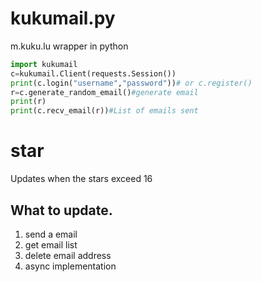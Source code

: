 # kukumail.py
m.kuku.lu wrapper in python
```py
import kukumail
c=kukumail.Client(requests.Session())
print(c.login("username","password"))# or c.register()
r=c.generate_random_email()#generate email
print(r)
print(c.recv_email(r))#List of emails sent
```
# star
Updates when the stars exceed 16
## What to update.
1. send a email
2. get email list
3. delete email address
4. async implementation

